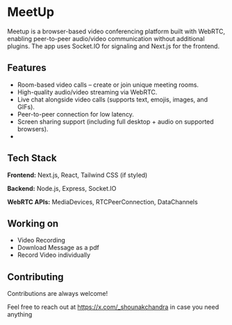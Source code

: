 
# MeetUp

Meetup is a browser-based video conferencing platform built with WebRTC, enabling peer-to-peer audio/video communication without additional plugins. The app uses Socket.IO for signaling and Next.js for the frontend.


## Features

- Room-based video calls – create or join unique meeting rooms.
- High-quality audio/video streaming via WebRTC.
- Live chat alongside video calls (supports text, emojis, images, and GIFs).
- Peer-to-peer connection for low latency.
- Screen sharing support (including full desktop + audio on supported browsers).
- 


## Tech Stack

**Frontend:** Next.js, React, Tailwind CSS (if styled)

**Backend:** Node.js, Express, Socket.IO

**WebRTC APIs:** MediaDevices, RTCPeerConnection, DataChannels




## Working on

- Video Recording
- Download Message as a pdf 
- Record Video individually 
## Contributing

Contributions are always welcome!

Feel free to reach out at https://x.com/_shounakchandra in case you need anything


